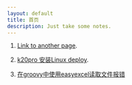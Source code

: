 ```yaml
---
layout: default
title: 首页
description: Just take some notes.
---
```


1. [Link to another page](./another-page.html).

2. [k20pro 安装Linux deploy](./docs/k20pro_linux_deploy.md).

3. [在groovy中使用easyexcel读取文件报错](./docs/groovy_easyexcel.md)
